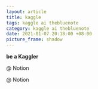 ```yaml
---
layout: article
title: kaggle
tags: kaggle ai thebluenote
category: kaggle ai thebluenote
date: 2021-01-07 20:18:00 +08:00
picture_frame: shadow
---
```


**be a Kaggler**

@ Notion
<!--more-->
@ Notion
